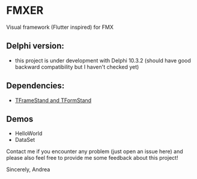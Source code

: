 # FMXER
Visual framework (Flutter inspired) for FMX

## Delphi version:
 - this project is under development with Delphi 10.3.2 (should have good backward compatibility but I haven't checked yet)

## Dependencies:
 - [TFrameStand and TFormStand](https://github.com/andrea-magni/TFrameStand)
  
## Demos
 - HelloWorld
 - DataSet

Contact me if you encounter any problem (just open an issue here) and please also feel free to provide me some feedback about this project!

Sincerely,
Andrea
